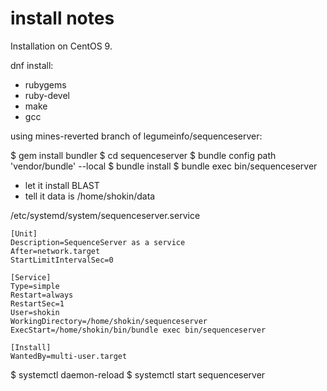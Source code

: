 # install notes

Installation on CentOS 9.

dnf install:
- rubygems
- ruby-devel
- make
- gcc

using mines-reverted branch of legumeinfo/sequenceserver:

$ gem install bundler
$ cd sequenceserver
$ bundle config path 'vendor/bundle' --local
$ bundle install
$ bundle exec bin/sequenceserver

- let it install BLAST
- tell it data is /home/shokin/data

/etc/systemd/system/sequenceserver.service
```
[Unit]
Description=SequenceServer as a service
After=network.target
StartLimitIntervalSec=0

[Service]
Type=simple
Restart=always
RestartSec=1
User=shokin
WorkingDirectory=/home/shokin/sequenceserver
ExecStart=/home/shokin/bin/bundle exec bin/sequenceserver

[Install]
WantedBy=multi-user.target
```

$ systemctl daemon-reload
$ systemctl start sequenceserver
